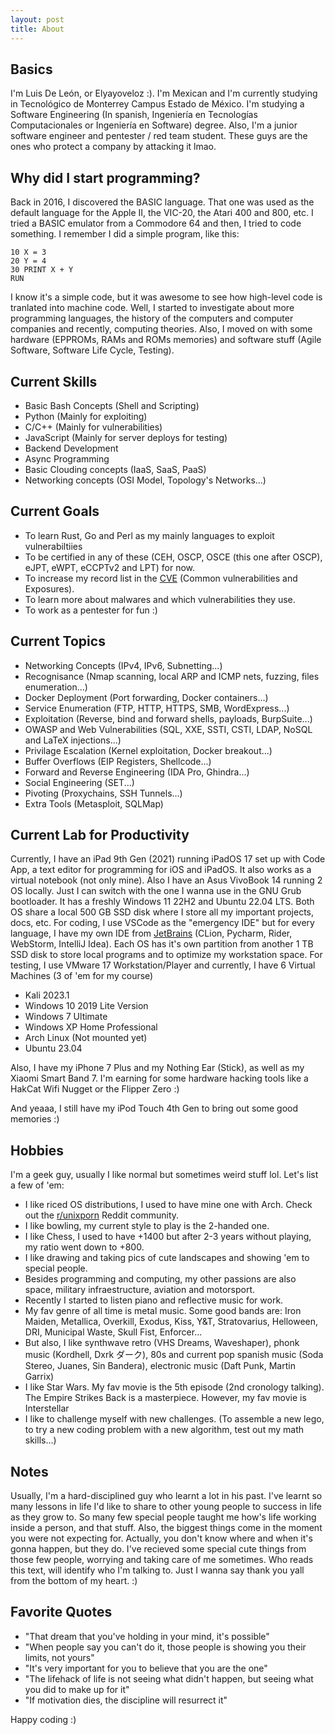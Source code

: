 ```yaml
---
layout: post
title: About
---
```


## Basics
I'm Luis De León, or Elyayoveloz :). I'm Mexican and I'm currently studying in Tecnológico de Monterrey Campus Estado de México. I'm studying a Software Engineering (In spanish, Ingeniería en Tecnologías Computacionales or Ingeniería en Software) degree. Also, I'm a junior software engineer and pentester / red team student. These guys are the ones who protect a company by attacking it lmao. 

## Why did I start programming?
Back in 2016, I discovered the BASIC language. That one was used as the default language for the Apple II, the VIC-20, the Atari 400 and 800, etc. I tried a BASIC emulator from a Commodore 64 and then, I tried to code something. I remember I did a simple program, like this:
```
10 X = 3
20 Y = 4
30 PRINT X + Y
RUN
```
I know it's a simple code, but it was awesome to see how high-level code is tranlated into machine code. Well, I started to investigate about more programming languages, the history of the computers and computer companies and recently, computing theories. Also, I moved on with some hardware (EPPROMs, RAMs and ROMs memories) and software stuff (Agile Software, Software Life Cycle, Testing). 

## Current Skills 
- Basic Bash Concepts (Shell and Scripting)
- Python (Mainly for exploiting)
- C/C++ (Mainly for vulnerabilities) 
- JavaScript (Mainly for server deploys for testing)
- Backend Development
- Async Programming
- Basic Clouding concepts (IaaS, SaaS, PaaS)
- Networking concepts (OSI Model, Topology's Networks...)

## Current Goals
- To learn Rust, Go and Perl as my mainly languages to exploit vulnerabiltiies
- To be certified in any of these (CEH, OSCP, OSCE (this one after OSCP), eJPT, eWPT, eCCPTv2 and LPT) for now. 
- To increase my record list in the [CVE](https://cve.org/) (Common vulnerabilities and Exposures). 
- To learn more about malwares and which vulnerabilities they use. 
- To work as a pentester for fun :)

## Current Topics
- Networking Concepts (IPv4, IPv6, Subnetting...)
- Recognisance (Nmap scanning, local ARP and ICMP nets, fuzzing, files enumeration...)
- Docker Deployment (Port forwarding, Docker containers...)
- Service Enumeration (FTP, HTTP, HTTPS, SMB, WordExpress...)
- Exploitation (Reverse, bind and forward shells, payloads, BurpSuite...)
- OWASP and Web Vulnerabilities (SQL, XXE, SSTI, CSTI, LDAP, NoSQL and LaTeX injections...) 
- Privilage Escalation (Kernel exploitation, Docker breakout...)
- Buffer Overflows (EIP Registers, Shellcode...)
- Forward and Reverse Engineering (IDA Pro, Ghindra...)
- Social Engineering (SET...)
- Pivoting (Proxychains, SSH Tunnels...)
- Extra Tools (Metasploit, SQLMap)

## Current Lab for Productivity
Currently, I have an iPad 9th Gen (2021) running iPadOS 17 set up with Code App, a text editor for programming for iOS and iPadOS. It also works as a virtual notebook (not only mine). Also I have an Asus VivoBook 14 running 2 OS locally. Just I can switch with the one I wanna use in the GNU Grub bootloader. It has a freshly Windows 11 22H2 and Ubuntu 22.04 LTS. Both OS share a local 500 GB SSD disk where I store all my important projects, docs, etc. For coding, I use VSCode as the "emergency IDE" but for every language, I have my own IDE from [JetBrains](https://www.jetbrains.com/) (CLion, Pycharm, Rider, WebStorm, IntelliJ Idea). Each OS has it's own partition from another 1 TB SSD disk to store local programs and to optimize my workstation space. For testing, I use VMware 17 Workstation/Player and currently, I have 6 Virtual Machines (3 of 'em for my course)
- Kali 2023.1 
- Windows 10 2019 Lite Version
- Windows 7 Ultimate 
- Windows XP Home Professional 
- Arch Linux (Not mounted yet)
- Ubuntu 23.04 

Also, I have my iPhone 7 Plus and my Nothing Ear (Stick), as well as my Xiaomi Smart Band 7. I'm earning for some hardware hacking tools like a HakCat Wifi Nugget or the Flipper Zero :)

And yeaaa, I still have my iPod Touch 4th Gen to bring out some good memories :)

## Hobbies
I'm a geek guy, usually I like normal but sometimes weird stuff lol. Let's list a few of 'em:
- I like riced OS distributions, I used to have mine one with Arch. Check out the [r/unixporn](https://www.reddit.com/r/unixporn/) Reddit community. 
- I like bowling, my current style to play is the 2-handed one.
- I like Chess, I used to have +1400 but after 2-3 years without playing, my ratio went down to +800. 
- I like drawing and taking pics of cute landscapes and showing 'em to special people.
- Besides programming and computing, my other passions are also space, military infraestructure, aviation and motorsport.
- Recently I started to listen piano and reflective music for work.
- My fav genre of all time is metal music. Some good bands are: Iron Maiden, Metallica, Overkill, Exodus, Kiss, Y&T, Stratovarius, Helloween, DRI, Municipal Waste, Skull Fist, Enforcer...
- But also, I like synthwave retro (VHS Dreams, Waveshaper), phonk music (Kordhell, Dxrk ダーク), 80s and current pop spanish music (Soda Stereo, Juanes, Sin Bandera), electronic music (Daft Punk, Martin Garrix)
- I like Star Wars. My fav movie is the 5th episode (2nd cronology talking). The Empire Strikes Back is a masterpiece. However, my fav movie is Interstellar
- I like to challenge myself with new challenges. (To assemble a new lego, to try a new coding problem with a new algorithm, test out my math skills...)

## Notes
Usually, I'm a hard-disciplined guy who learnt a lot in his past. I've learnt so many lessons in life I'd like to share to other young people to success in life as they grow to. So many few special people taught me how's life working inside a person, and that stuff. Also, the biggest things come in the moment you were not expecting for. Actually, you don't know where and when it's gonna happen, but they do. I've recieved some special cute things from those few people, worrying and taking care of me sometimes. Who reads this text, will identify who I'm talking to. Just I wanna say thank you yall from the bottom of my heart. :)

## Favorite Quotes
- "That dream that you've holding in your mind, it's possible"
- "When people say you can't do it, those people is showing you their limits, not yours"
- "It's very important for you to believe that you are the one"
- "The lifehack of life is not seeing what didn't happen, but seeing what you did to make up for it"
- "If motivation dies, the discipline will resurrect it"

Happy coding :)





